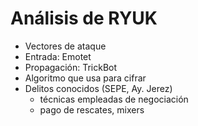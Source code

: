 # Análisis de RYUK
- Vectores de ataque
- Entrada: Emotet
- Propagación: TrickBot
- Algoritmo que usa para cifrar
- Delitos conocidos (SEPE, Ay. Jerez)
  - técnicas empleadas de negociación
  - pago de rescates, mixers
